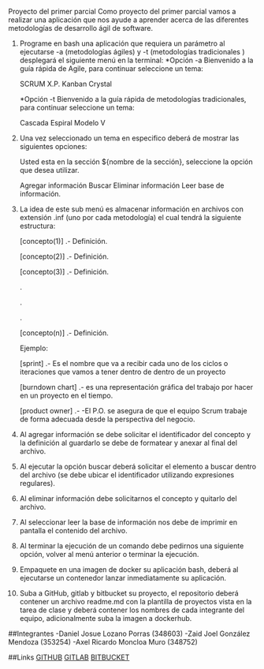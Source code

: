Proyecto del primer parcial Como proyecto del primer parcial vamos a realizar una aplicación que nos ayude a aprender acerca de las diferentes metodologías de desarrollo ágil de software.

1. Programe en bash una aplicación que requiera un parámetro al ejecutarse -a (metodologías ágiles) y -t (metodologías tradicionales ) desplegará el siguiente menú en la terminal: 
    *Opción -a Bienvenido a la guía rápida de Agile, para continuar seleccione un tema:

    SCRUM
    X.P. 
    Kanban 
    Crystal

    *Opción -t Bienvenido a la guía rápida de metodologías tradicionales, para continuar seleccione un tema:

    Cascada 
    Espiral 
    Modelo V

2. Una vez seleccionado un tema en especifico deberá de mostrar las siguientes opciones:

    Usted esta en la sección ${nombre de la sección}, seleccione la opción que desea utilizar.

    Agregar información Buscar Eliminar información Leer base de información.

3. La idea de este sub menú es almacenar información en archivos con extensión .inf (uno por cada metodología) el cual tendrá la siguiente estructura:

    [concepto(1)] .- Definición.

    [concepto(2)] .- Definición.

    [concepto(3)] .- Definición.

    .

    .

    .

    [concepto(n)] .- Definición.

    Ejemplo:

    [sprint] .- Es el nombre que va a recibir cada uno de los ciclos o iteraciones que vamos a tener dentro de dentro de un proyecto

    [burndown chart] .- es una representación gráfica del trabajo por hacer en un proyecto en el tiempo.

    [product owner] .- -El P.O. se asegura de que el equipo Scrum trabaje de forma adecuada desde la perspectiva del negocio.

4. Al agregar información se debe solicitar el identificador del concepto y la definición al guardarlo se debe de formatear y anexar al final del archivo.

5. Al ejecutar la opción buscar deberá solicitar el elemento a buscar dentro del archivo (se debe ubicar el identificador utilizando expresiones regulares).

6. Al eliminar información debe solicitarnos el concepto y quitarlo del archivo.

7. Al seleccionar leer la base de información nos debe de imprimir en pantalla el contenido del archivo.

8. Al terminar la ejecución de un comando debe pedirnos una siguiente opción, volver al menú anterior o terminar la ejecución.

9. Empaquete en una imagen de docker su aplicación bash, deberá al ejecutarse un contenedor lanzar inmediatamente su aplicación.

10. Suba a GitHub, gitlab y bitbucket su proyecto, el repositorio deberá contener un archivo readme.md con la plantilla de proyectos vista en la tarea de clase y deberá contener los nombres de cada integrante del equipo, adicionalmente suba la imagen a dockerhub.

##Integrantes 
-Daniel Josue Lozano Porras (348603) 
-Zaid Joel González Mendoza (353254) 
-Axel Ricardo Moncloa Muro (348752)

##Links 
[GITHUB](https://github.com/Daniel3486/PROYECTO_BASH)
[GITLAB](https://gitlab.com/a2912606/proyecto_bash)
[BITBUCKET](https://bitbucket.org/prueba14/proyecto_bash/src/master/)
